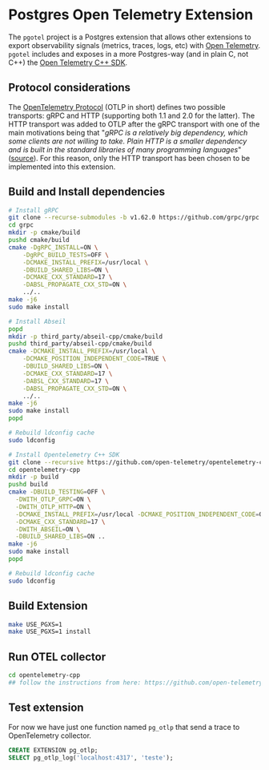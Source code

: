 # Postgres Open Telemetry Extension

The `pgotel` project is a Postgres extension that allows other extensions to export observability signals (metrics, traces, logs, etc) with [Open Telemetry](https://opentelemetry.io/). `pgotel` includes and exposes in a more Postgres-way (and in plain C, not C++) the [Open Telemetry C++ SDK](https://github.com/open-telemetry/opentelemetry-cpp).

## Protocol considerations

The [OpenTelemetry Protocol](https://opentelemetry.io/docs/specs/otlp/) (OTLP in short) defines two possible transports: gRPC and HTTP (supporting both 1.1 and 2.0 for the latter). The HTTP transport was added to OTLP after the gRPC transport with one of the main motivations being that "_gRPC is a relatively big dependency, which some clients are not willing to take. Plain HTTP is a smaller dependency and is built in the standard libraries of many programming languages_" ([source](https://github.com/open-telemetry/oteps/blob/main/text/0099-otlp-http.md)). For this reason, only the HTTP transport has been chosen to be implemented into this extension.

## Build and Install dependencies

```bash
# Install gRPC
git clone --recurse-submodules -b v1.62.0 https://github.com/grpc/grpc
cd grpc
mkdir -p cmake/build
pushd cmake/build
cmake -DgRPC_INSTALL=ON \
    -DgRPC_BUILD_TESTS=OFF \
    -DCMAKE_INSTALL_PREFIX=/usr/local \
    -DBUILD_SHARED_LIBS=ON \
    -DCMAKE_CXX_STANDARD=17 \
    -DABSL_PROPAGATE_CXX_STD=ON \
    ../..
make -j6
sudo make install

# Install Abseil
popd
mkdir -p third_party/abseil-cpp/cmake/build
pushd third_party/abseil-cpp/cmake/build
cmake -DCMAKE_INSTALL_PREFIX=/usr/local \
    -DCMAKE_POSITION_INDEPENDENT_CODE=TRUE \
    -DBUILD_SHARED_LIBS=ON \
    -DCMAKE_CXX_STANDARD=17 \
    -DABSL_CXX_STANDARD=17 \
    -DABSL_PROPAGATE_CXX_STD=ON \
    ../..
make -j6
sudo make install
popd

# Rebuild ldconfig cache
sudo ldconfig

# Install Opentelemetry C++ SDK
git clone --recursive https://github.com/open-telemetry/opentelemetry-cpp
cd opentelemetry-cpp
mkdir -p build
pushd build
cmake -DBUILD_TESTING=OFF \
  -DWITH_OTLP_GRPC=ON \
  -DWITH_OTLP_HTTP=ON \
  -DCMAKE_INSTALL_PREFIX=/usr/local -DCMAKE_POSITION_INDEPENDENT_CODE=ON \
  -DCMAKE_CXX_STANDARD=17 \
  -DWITH_ABSEIL=ON \
  -DBUILD_SHARED_LIBS=ON ..
make -j6
sudo make install
popd

# Rebuild ldconfig cache
sudo ldconfig
```

## Build Extension

```bash
make USE_PGXS=1
make USE_PGXS=1 install
```

## Run OTEL collector

```bash
cd opentelemetry-cpp
## follow the instructions from here: https://github.com/open-telemetry/opentelemetry-cpp/tree/main/examples/otlp
```

## Test extension

For now we have just one function named `pg_otlp` that send a trace to OpenTelemetry collector.

```sql
CREATE EXTENSION pg_otlp;
SELECT pg_otlp_log('localhost:4317', 'teste');
```

